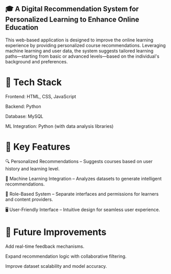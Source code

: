 ## 🎓 A Digital Recommendation System for Personalized Learning to Enhance Online Education

This web-based application is designed to improve the online learning experience by providing personalized course recommendations. Leveraging machine learning and user data, the system suggests tailored learning paths—starting from basic or advanced levels—based on the individual's background and preferences.

# 🔧 Tech Stack
Frontend: HTML, CSS, JavaScript

Backend: Python

Database: MySQL

ML Integration: Python (with data analysis libraries)

# 🌟 Key Features
🔍 Personalized Recommendations – Suggests courses based on user history and learning level.

🤖 Machine Learning Integration – Analyzes datasets to generate intelligent recommendations.

👥 Role-Based System – Separate interfaces and permissions for learners and content providers.

🖥️ User-Friendly Interface – Intuitive design for seamless user experience.

# 📌 Future Improvements
Add real-time feedback mechanisms.

Expand recommendation logic with collaborative filtering.

Improve dataset scalability and model accuracy.

